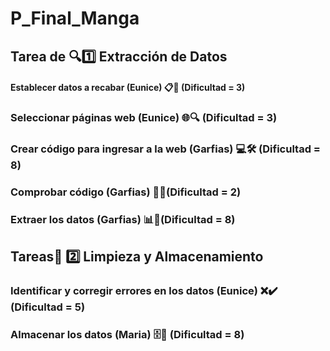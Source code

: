 # P_Final_Manga
## Tarea de 🔍1️⃣ Extracción de Datos
#### Establecer datos a recabar (Eunice) 📋🔎 (Dificultad = 3)
### Seleccionar páginas web (Eunice) 🌐🔍 (Dificultad = 3)
### Crear código para ingresar a la web (Garfias) 💻🛠️ (Dificultad = 8)
### Comprobar código (Garfias) 🧪✅(Dificultad = 2)
### Extraer los datos (Garfias) 📊🚀(Dificultad = 8)

## Tareas🧹 2️⃣ Limpieza y Almacenamiento
### Identificar y corregir errores en los datos (Eunice) ❌✔️ (Dificultad = 5)
### Almacenar los datos (Maria) 🗄️📂 (Dificultad = 8)
### 
